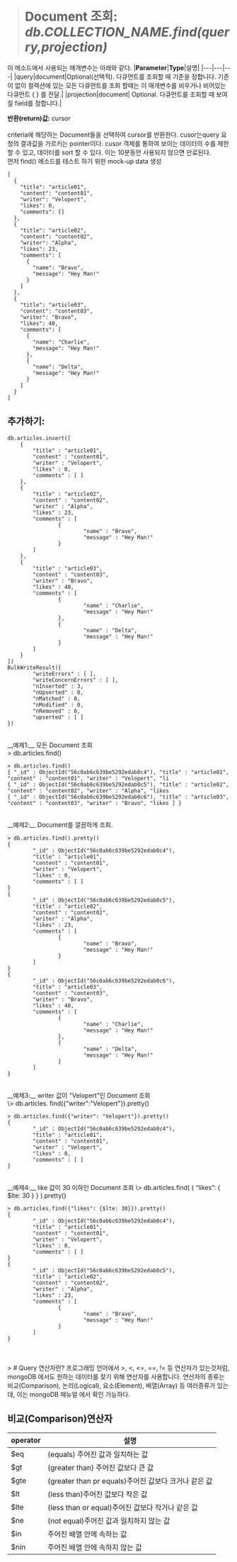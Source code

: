 > # Document 조회: _db.COLLECTION_NAME.find(querry,projection)_

이 메소드에서 사용되는 매개변수는 아래와 같다.
|__Parameter__|__Type__|설명|
|---|---|---|
|query|document|Optional(선택적).  다큐먼트를 조회할 때 기준을 정합니다. 기준이 없이 컬렉션에 있는 모든 다큐먼트를 조회 할때는 이 매개변수를 비우거나 비어있는 다큐먼트 { } 를 전달.|
|projection|document|	Optional. 다큐먼트를 조회할 때 보여질 field를 정합니다.|
<br/>

__반환(return)값:__ cursor   
<br/>
criteria에 해당하는 Document들을 선택하여 cursor를 반환한다. cusor는query 요청의 결과값을 가르키는
pointer이다. cusor 객체를 통하여 보이는 데이터의 수를 제한 할 수 있고, 데이터를 sort 할 수 있다.
이는 10분동안 사용되지 않으면 만료된다.
<br/>
먼저 find() 메소드를 테스트 하기 위한 mock-up data 생성
<pre><code>[
  {
    "title": "article01",
    "content": "content01",
    "writer": "Velopert",
    "likes": 0,
    "comments": []
  },
  {
    "title": "article02",
    "content": "content02",
    "writer": "Alpha",
    "likes": 23,
    "comments": [
      {
        "name": "Bravo",
        "message": "Hey Man!"
      }
    ]
  },
  {
    "title": "article03",
    "content": "content03",
    "writer": "Bravo",
    "likes": 40,
    "comments": [
      {
        "name": "Charlie",
        "message": "Hey Man!"
      },
      {
        "name": "Delta",
        "message": "Hey Man!"
      }
    ]
  }
]</code></pre>

## 추가하기:
<pre><code>db.articles.insert([
    {
        "title" : "article01",
        "content" : "content01",
        "writer" : "Velopert",
        "likes" : 0,
        "comments" : [ ]
    },
    {
        "title" : "article02",
        "content" : "content02",
        "writer" : "Alpha",
        "likes" : 23,
        "comments" : [
                {
                        "name" : "Bravo",
                        "message" : "Hey Man!"
                }
        ]
    },
    {
        "title" : "article03",
        "content" : "content03",
        "writer" : "Bravo",
        "likes" : 40,
        "comments" : [
                {
                        "name" : "Charlie",
                        "message" : "Hey Man!"
                },
                {
                        "name" : "Delta",
                        "message" : "Hey Man!"
                }
        ]
    }
])
BulkWriteResult({
        "writeErrors" : [ ],
        "writeConcernErrors" : [ ],
        "nInserted" : 3,
        "nUpserted" : 0,
        "nMatched" : 0,
        "nModified" : 0,
        "nRemoved" : 0,
        "upserted" : [ ]
})</code></pre>
<br/>
__예제1:__ 모든 Document 조회
  <br/>> db.articles.find() 
<pre><code>> db.articles.find()
{ "_id" : ObjectId("56c0ab6c639be5292edab0c4"), "title" : "article01", "content" : "content01", "writer" : "Velopert", "li
{ "_id" : ObjectId("56c0ab6c639be5292edab0c5"), "title" : "article02", "content" : "content02", "writer" : "Alpha", "likes
{ "_id" : ObjectId("56c0ab6c639be5292edab0c6"), "title" : "article03", "content" : "content03", "writer" : "Bravo", "likes ] }</code></pre>
<br/>
__예제2:__ Document를 깔끔하게 조회.
<pre><code>> db.articles.find().pretty()
{
        "_id" : ObjectId("56c0ab6c639be5292edab0c4"),
        "title" : "article01",
        "content" : "content01",
        "writer" : "Velopert",
        "likes" : 0,
        "comments" : [ ]
}
{
        "_id" : ObjectId("56c0ab6c639be5292edab0c5"),
        "title" : "article02",
        "content" : "content02",
        "writer" : "Alpha",
        "likes" : 23,
        "comments" : [
                {
                        "name" : "Bravo",
                        "message" : "Hey Man!"
                }
        ]
}
{
        "_id" : ObjectId("56c0ab6c639be5292edab0c6"),
        "title" : "article03",
        "content" : "content03",
        "writer" : "Bravo",
        "likes" : 40,
        "comments" : [
                {
                        "name" : "Charlie",
                        "message" : "Hey Man!"
                },
                {
                        "name" : "Delta",
                        "message" : "Hey Man!"
                }
        ]
}</code></pre>
<br/>
__예제3:__ writer 값이 "Velopert"인 Document 조회
<br/>
\> db.articles. find({"writer":"Velopert"}).pretty()
<pre><code>> db.articles.find({"writer": "Velopert"}).pretty()
{
        "_id" : ObjectId("56c0ab6c639be5292edab0c4"),
        "title" : "article01",
        "content" : "content01",
        "writer" : "Velopert",
        "likes" : 0,
        "comments" : [ ]
}</code></pre>
<br/>
__예제4:__ like 값이 30 이하인 Document 조회
\> db.articles.find( { “likes”: { $lte: 30 } } ).pretty()
<pre><code>> db.articles.find({"likes": {$lte: 30}}).pretty()
{
        "_id" : ObjectId("56c0ab6c639be5292edab0c4"),
        "title" : "article01",
        "content" : "content01",
        "writer" : "Velopert",
        "likes" : 0,
        "comments" : [ ]
}
{
        "_id" : ObjectId("56c0ab6c639be5292edab0c5"),
        "title" : "article02",
        "content" : "content02",
        "writer" : "Alpha",
        "likes" : 23,
        "comments" : [
                {
                        "name" : "Bravo",
                        "message" : "Hey Man!"
                }
        ]
}</code></pre>
<br/><br/>
> # Query 연산자란?
프로그래밍 언어에서 >, <, <=, ==, != 등  연산자가 있는것처럼, mongoDB 에서도 원하는 데이터를 찾기 위해 연산자를 사용합니다. 연산자의 종류는 비교(Comparison), 논리(Logical), 요소(Element), 배열(Array) 등 여러종류가 있는데, 이는 mongoDB 매뉴얼 에서 확인 가능하다.

## 비교(Comparison)연산자
|__operator__|설명|
|---|---|
|$eq|(equals) 주어진 값과 일치하는 값|
|$gt|(greater than) 주어진 값보다 큰 값|
|$gte|(greater than pr equals)주어진 값보다 크거나 같은 값|
|$lt|(less than)주어진 값보다 작은 값|
|$lte|(less than or equal)주어진 값보다 작거나 같은 값|
|$ne|(not equal)주어진 값과 일치하지 않는 값|
|$in|주어진 배열 안에 속하는 값|
|$nin|주어진 배열 안에 속하지 않는 값|

